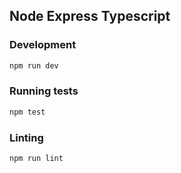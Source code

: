 ## Node Express Typescript

### Development

```bash
npm run dev
```

### Running tests

```bash
npm test
```

### Linting

```bash
npm run lint
```
